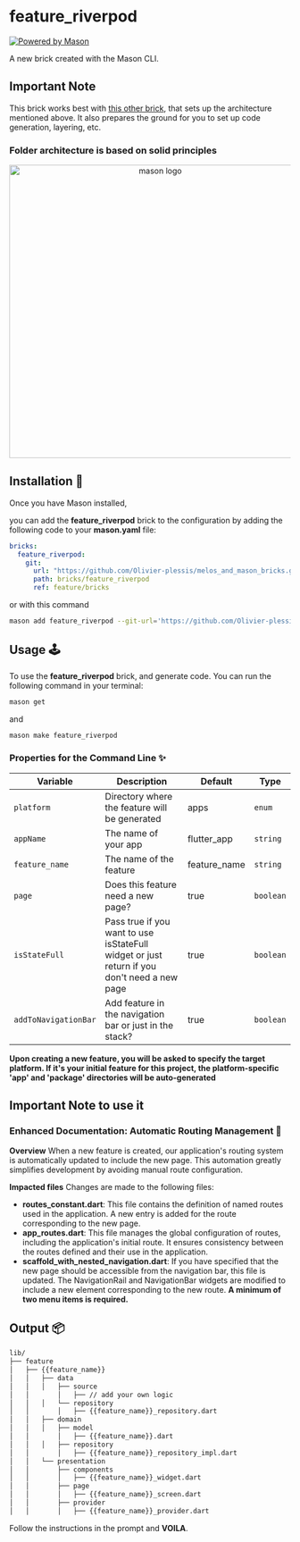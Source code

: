 # feature_riverpod

[![Powered by Mason](https://img.shields.io/endpoint?url=https%3A%2F%2Ftinyurl.com%2Fmason-badge)](https://github.com/felangel/mason)

A new brick created with the Mason CLI.

## Important Note

This brick works best with [this other brick](https://github.com/Olivier-plessis/melos_and_mason_bricks/tree/feature/melos_starter_app), that sets up the architecture mentioned above. It also prepares the ground for you to set up code generation, layering, etc.

### Folder architecture is based on solid principles

<p align="center">
<img src="https://miro.medium.com/v2/resize:fit:4800/format:webp/0*1w080Y72qaOdoC3W.png" height="525" alt="mason logo" />
</p>

## Installation 🚀

Once you have Mason installed,

you can add the **feature_riverpod** brick to the configuration by adding the following code to your **mason.yaml** file:

```yaml
bricks:
  feature_riverpod:
    git:
      url: "https://github.com/Olivier-plessis/melos_and_mason_bricks.git"
      path: bricks/feature_riverpod
      ref: feature/bricks
```

or with this command

```sh
mason add feature_riverpod --git-url='https://github.com/Olivier-plessis/melos_and_mason_bricks.git' --git-path='bricks/feature_riverpod' --git-ref='feature/bricks'
```

## Usage 🕹️

To use the **feature_riverpod** brick, and generate code. You can run the following command in your terminal:

```sh
mason get
```

and

```sh
mason make feature_riverpod
```

### Properties for the Command Line ✨

| Variable             | Description                                                                                 | Default      | Type      |
| -------------------- | ------------------------------------------------------------------------------------------- | ------------ | --------- |
| `platform`           | Directory where the feature will be generated                                               | apps         | `enum`    |
| `appName`            | The name of your app                                                                        | flutter_app  | `string`  |
| `feature_name`       | The name of the feature                                                                     | feature_name | `string`  |
| `page`               | Does this feature need a new page?                                                          | true         | `boolean` |
| `isStateFull`        | Pass true if you want to use isStateFull widget or just return if you don't need a new page | true         | `boolean` |
| `addToNavigationBar` | Add feature in the navigation bar or just in the stack?                                     | true         | `boolean` |

**Upon creating a new feature, you will be asked to specify the target platform. If it's your initial feature for this project, the platform-specific 'app' and 'package' directories will be auto-generated**

## Important Note to use it

### Enhanced Documentation: Automatic Routing Management 📖

**Overview**
When a new feature is created, our application's routing system is automatically updated to include the new page. This automation greatly simplifies development by avoiding manual route configuration.

**Impacted files**
Changes are made to the following files:

- **routes_constant.dart**: This file contains the definition of named routes used in the application. A new entry is added for the route corresponding to the new page.
- **app_routes.dart**: This file manages the global configuration of routes, including the application's initial route. It ensures consistency between the routes defined and their use in the application.
- **scaffold_with_nested_navigation.dart**: If you have specified that the new page should be accessible from the navigation bar, this file is updated. The NavigationRail and NavigationBar widgets are modified to include a new element corresponding to the new route.
  **A minimum of two menu items is required.**

## Output 📦

```sh
lib/
├── feature
│   ├── {{feature_name}}
│   │   ├── data
│   │   │   ├── source
│   │       │   ├── // add your own logic
│   │   │   └── repository
│   │       │   ├── {{feature_name}}_repository.dart
│   │   ├── domain
│   │   │   ├── model
│   │       │   ├── {{feature_name}}.dart
│   │   │   ├── repository
│   │       │   ├── {{feature_name}}_repository_impl.dart
│   │   └── presentation
│   │       ├── components
│   │       │   ├── {{feature_name}}_widget.dart
│   │       ├── page
│   │       │   ├── {{feature_name}}_screen.dart
│   │       ├── provider
│   │       │   ├── {{feature_name}}_provider.dart
```

Follow the instructions in the prompt and **VOILA**.
